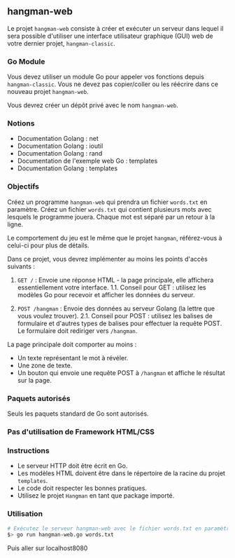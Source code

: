 ## hangman-web

Le projet `hangman-web` consiste à créer et exécuter un serveur dans lequel il sera possible d'utiliser une interface utilisateur graphique (GUI) web de votre dernier projet, `hangman-classic`.

### Go Module

Vous devez utiliser un module Go pour appeler vos fonctions depuis `hangman-classic`. Vous ne devez pas copier/coller ou les réécrire dans ce nouveau projet `hangman-web`.

Vous devrez créer un dépôt privé avec le nom `hangman-web`.

### Notions

- Documentation Golang : net
- Documentation Golang : ioutil
- Documentation Golang : rand
- Documentation de l'exemple web Go : templates
- Documentation Golang : templates

### Objectifs

Créez un programme `hangman-web` qui prendra un fichier `words.txt` en paramètre. Créez un fichier `words.txt` qui contient plusieurs mots avec lesquels le programme jouera. Chaque mot est séparé par un retour à la ligne.

Le comportement du jeu est le même que le projet `hangman`, référez-vous à celui-ci pour plus de détails.

Dans ce projet, vous devrez implémenter au moins les points d'accès suivants :

1. `GET /` : Envoie une réponse HTML - la page principale, elle affichera essentiellement votre interface.
   1.1. Conseil pour GET : utilisez les modèles Go pour recevoir et afficher les données du serveur.

2. `POST /hangman` : Envoie des données au serveur Golang (la lettre que vous voulez trouver).
   2.1. Conseil pour POST : utilisez les balises de formulaire et d'autres types de balises pour effectuer la requête POST. Le formulaire doit rediriger vers `/hangman`.

La page principale doit comporter au moins :

- Un texte représentant le mot à révéler.
- Une zone de texte.
- Un bouton qui envoie une requête POST à `/hangman` et affiche le résultat sur la page.

### Paquets autorisés

Seuls les paquets standard de Go sont autorisés.

### Pas d'utilisation de Framework HTML/CSS

### Instructions

- Le serveur HTTP doit être écrit en Go.
- Les modèles HTML doivent être dans le répertoire de la racine du projet `templates`.
- Le code doit respecter les bonnes pratiques.
- Utilisez le projet `Hangman` en tant que package importé.

### Utilisation

```bash
# Exécutez le serveur hangman-web avec le fichier words.txt en paramètre
$> go run hangman-web.go words.txt
```
Puis aller sur localhost8080